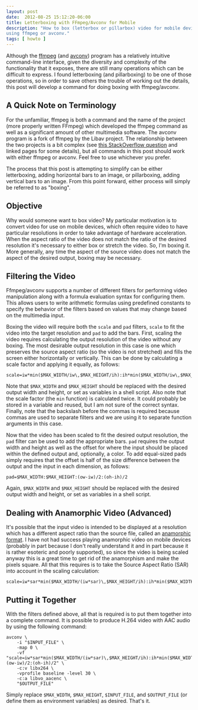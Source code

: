 ```yaml
---
layout: post
date:  2012-08-25 15:12:20-06:00
title: Letterboxing with FFmpeg/Avconv for Mobile
description: "How to box (letterbox or pillarbox) video for mobile devices \
using ffmpeg or avconv."
tags: [ howto ]
---
```


Although the [ffmpeg](http://ffmpeg.org/ffmpeg.html) (and
[avconv](http://libav.org/avconv.html)) program has a relatively intuitive
command-line interface, given the diversity and complexity of the
functionality that it exposes, there are still many operations which can be
difficult to express.  I found letterboxing (and pillarboxing) to be one of
those operations, so in order to save others the trouble of working out the
details, this post will develop a command for doing boxing with ffmpeg/avconv.

<!--more-->

## A Quick Note on Terminology

For the unfamiliar, ffmpeg is both a command and the name of the project (more
properly written FFmpeg) which developed the ffmpeg command as well as a
significant amount of other multimedia software.  The avconv program is a
fork of ffmpeg by the Libav project.  The relationship between the two
projects is a bit complex (see [this StackOverflow
question](http://stackoverflow.com/questions/9477115/who-can-tell-me-the-difference-and-relation-between-ffmpeg-libav-and-avconv)
and linked pages for some details), but all commands in this post should work
with either ffmpeg or avconv.  Feel free to use whichever you prefer.

The process that this post is attempting to simplify can be either
letterboxing, adding horizontal bars to an image, or pillarboxing, adding
vertical bars to an image.  From this point forward, either process will
simply be referred to as "boxing".

## Objective

Why would someone want to box video?  My particular motivation is to convert
video for use on mobile devices, which often require video to have particular
resolutions in order to take advantage of hardware acceleration.  When the
aspect ratio of the video does not match the ratio of the desired resolution
it's necessary to either box or stretch the video.  So, I'm boxing it.  More
generally, any time the aspect of the source video does not match the aspect
of the desired output, boxing may be necessary.

## Filtering the Video

Ffmpeg/avconv supports a number of different filters for performing video
manipulation along with a formula evaluation syntax for configuring them.
This allows users to write arithmetic formulas using predefined constants
to specify the behavior of the filters based on values that may change based
on the multimedia input.

Boxing the video will require both the `scale` and `pad` filters, `scale` to
fit the video into the target resolution and `pad` to add the bars.  First,
scaling the video requires calculating the output resolution of the video
without any boxing.  The most desirable output resolution in this case is one
which preserves the source aspect ratio (so the video is not stretched) and
fills the screen either horizontally or vertically.  This can be done by
calculating a scale factor and applying it equally, as follows:

    scale=iw*min($MAX_WIDTH/iw\,$MAX_HEIGHT/ih):ih*min($MAX_WIDTH/iw\,$MAX_HEIGHT/ih)

Note that `$MAX_WIDTH` and `$MAX_HEIGHT` should be replaced with the desired
output width and height, or set as variables in a shell script.  Also note
that the scale factor (the `min` function) is calculated twice.  It could
probably be stored in a variable and reused, but I am not sure of the correct
syntax.  Finally, note that the backslash before the commas is required
because commas are used to separate filters and we are using it to separate
function arguments in this case.

Now that the video has been scaled to fit the desired output resolution, the
`pad` filter can be used to add the appropriate bars.  `pad` requires the
output width and height as well as the offset for where the input should be
placed within the defined output and, optionally, a color.  To add equal-sized
pads simply requires that the offset is half of the size difference between
the output and the input in each dimension, as follows:

    pad=$MAX_WIDTH:$MAX_HEIGHT:(ow-iw)/2:(oh-ih)/2

Again, `$MAX_WIDTH` and `$MAX_HEIGHT` should be replaced with the desired
output width and height, or set as variables in a shell script.

## Dealing with Anamorphic Video (Advanced)

It's possible that the input video is intended to be displayed at a resolution
which has a different aspect ratio than the source file, called an [anamorphic
format](http://en.wikipedia.org/wiki/Anamorphic_format).  I have not had
success playing anamorphic video on mobile devices (probably in part because I
don't really understand it and in part because it is rather esoteric and
poorly supported), so since the video is being scaled anyway this is a great
time to get rid of the anamorphism and make the pixels square.  All that this
requires is to take the Source Aspect Ratio (SAR) into account in the scaling
calculation:

    scale=iw*sar*min($MAX_WIDTH/(iw*sar)\,$MAX_HEIGHT/ih):ih*min($MAX_WIDTH/(iw*sar)\,$MAX_HEIGHT/ih)

## Putting it Together

With the filters defined above, all that is required is to put them together
into a complete command.  It is possible to produce H.264 video with AAC audio
by using the following command:

    avconv \
        -i "$INPUT_FILE" \
        -map 0 \
        -vf "scale=iw*sar*min($MAX_WIDTH/(iw*sar)\,$MAX_HEIGHT/ih):ih*min($MAX_WIDTH/(iw*sar)\,$MAX_HEIGHT/ih),pad=$MAX_WIDTH:$MAX_HEIGHT:(ow-iw)/2:(oh-ih)/2" \
        -c:v libx264 \
        -vprofile baseline -level 30 \
        -c:a libvo_aacenc \
        "$OUTPUT_FILE"

Simply replace `$MAX_WIDTH`, `$MAX_HEIGHT`, `$INPUT_FILE`, and `$OUTPUT_FILE`
(or define them as environment variables) as desired.  That's it.
